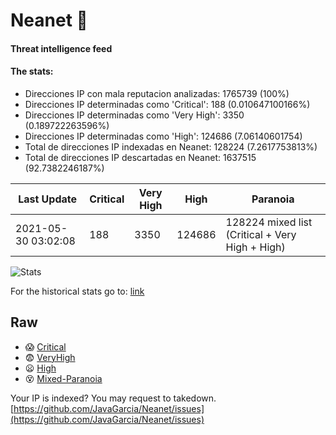 # Neanet :hocho:
#### Threat intelligence feed
#### The stats:

- Direcciones IP con mala reputacion analizadas: 1765739 (100%)
- Direcciones IP determinadas como 'Critical':  188 (0.010647100166%)
- Direcciones IP determinadas como 'Very High':  3350 (0.189722263596%)
- Direcciones IP determinadas como 'High':  124686 (7.06140601754)
- Total de direcciones IP indexadas en Neanet:  128224 (7.2617753813%)
- Total de direcciones IP descartadas en Neanet:  1637515 (92.7382246187%)

| Last Update | Critical | Very High | High | Paranoia |
| --- | --- | --- | --- | --- |
| 2021-05-30 03:02:08 | 188 | 3350 | 124686 | 128224 mixed list (Critical + Very High + High)|

![Stats](https://docs.google.com/spreadsheets/d/e/2PACX-1vSnaNMIXVabIpDJjufMlzH7poXnshF3mgd8Is1g9ytUEzVsP5my4Trn8f-xkoLLQ38xpL3HtmUexLo6/pubchart?oid=501124687&format=image)

For the historical stats go to: [link](/stats.csv)
## Raw
- :scream: [Critical](https://raw.githubusercontent.com/JavaGarcia/Neanet/master/blacklists/neanet_critical.txt)
- :fearful: [VeryHigh](https://raw.githubusercontent.com/JavaGarcia/Neanet/master/blacklists/neanet_veryHigh.txtt)
- :frowning: [High](https://raw.githubusercontent.com/JavaGarcia/Neanet/master/blacklists/neanet_high.txt)
- :dizzy_face: [Mixed-Paranoia](https://raw.githubusercontent.com/JavaGarcia/Neanet/master/blacklists/neanet_all.txt)


Your IP is indexed? You may request to takedown. [https://github.com/JavaGarcia/Neanet/issues](https://github.com/JavaGarcia/Neanet/issues)
































































































































































































































































































































































































































































































































































































































































































































































































































































































































































































































































































































































































































































































































































































































































































































































































































































































































































































































































































































































































































































































































































































































































































































































































































































































































































































































































































































































































































































































































































































































































































































































































































































































































































































































































































































































































































































































































































































































































































































































































































































































































































































































































































































































































































































































































































































































































































































































































































































































































































































































































































































































































































































































































































































































































































































































































































































































































































































































































































































































































































































































































































































































































































































































































































































































































































































































































































































































































































































































